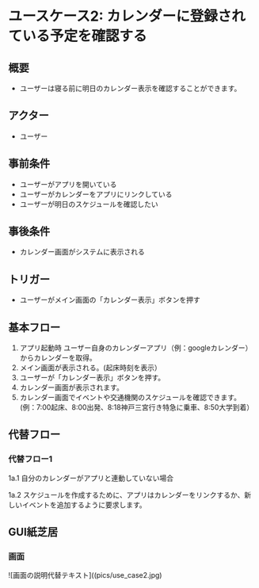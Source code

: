 # ユースケース2: カレンダーに登録されている予定を確認する

## 概要
- ユーザーは寝る前に明日のカレンダー表示を確認することができます。

## アクター
- ユーザー

## 事前条件
- ユーザーがアプリを開いている
- ユーザーがカレンダーをアプリにリンクしている
- ユーザーが明日のスケジュールを確認したい

## 事後条件
- カレンダー画面がシステムに表示される

## トリガー
- ユーザーがメイン画面の「カレンダー表示」ボタンを押す

## 基本フロー
1. アプリ起動時 ユーザー自身のカレンダーアプリ（例：googleカレンダー）からカレンダーを取得。
2. メイン画面が表示される。(起床時刻を表示）
3. ユーザーが「カレンダー表示」ボタンを押す。
4. カレンダー画面が表示されます。
5. カレンダー画面でイベントや交通機関のスケジュールを確認できます。
(例：7:00起床、8:00出発、8:18神戸三宮行き特急に乗車、8:50大学到着）

## 代替フロー

### 代替フロー1
1a.1 自分のカレンダーがアプリと連動していない場合

1a.2 スケジュールを作成するために、アプリはカレンダーをリンクするか、新しいイベントを追加するように要求します。

## GUI紙芝居

### 画面

![画面の説明代替テキスト]((pics/use_case2.jpg)
